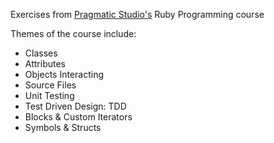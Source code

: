 Exercises from <a href="[url](https://pragmaticstudio.com)">Pragmatic Studio's</a> Ruby Programming course

Themes of the course include:
<ul>
    <li>Classes</li>
    <li>Attributes</li>
    <li>Objects Interacting</li>
    <li>Source Files</li>
    <li>Unit Testing</li>
    <li>Test Driven Design: TDD</li>
    <li>Blocks & Custom Iterators</li>
    <li>Symbols & Structs</li>
</ul>

